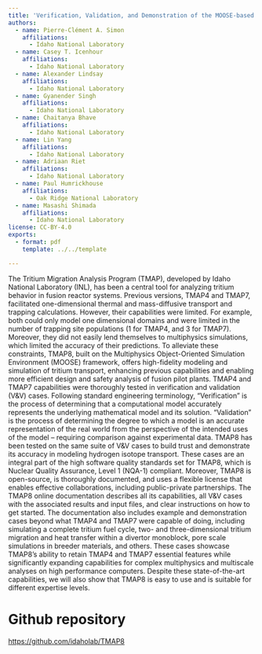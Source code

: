 ```yaml
---
title: 'Verification, Validation, and Demonstration of the MOOSE-based Tritium Migration Analysis Program, Version 8 (TMAP8) Application for Fusion Systems.'
authors:
  - name: Pierre-Clément A. Simon
    affiliations:
      - Idaho National Laboratory
  - name: Casey T. Icenhour
    affiliations:
      - Idaho National Laboratory
  - name: Alexander Lindsay
    affiliations:
      - Idaho National Laboratory
  - name: Gyanender Singh
    affiliations:
      - Idaho National Laboratory
  - name: Chaitanya Bhave
    affiliations:
      - Idaho National Laboratory
  - name: Lin Yang
    affiliations:
      - Idaho National Laboratory
  - name: Adriaan Riet
    affiliations:
      - Idaho National Laboratory
  - name: Paul Humrickhouse
    affiliations:
      - Oak Ridge National Laboratory
  - name: Masashi Shimada
    affiliations:
      - Idaho National Laboratory
license: CC-BY-4.0
exports:
  - format: pdf
    template: ../../template

---
```


The Tritium Migration Analysis Program (TMAP), developed by Idaho National Laboratory (INL), has been a central tool for analyzing tritium behavior in fusion reactor systems. Previous versions, TMAP4 and TMAP7, facilitated one-dimensional thermal and mass-diffusive transport and trapping calculations. However, their capabilities were limited. For example, both could only model one dimensional domains and were limited in the number of trapping site populations (1 for TMAP4, and 3 for TMAP7). Moreover, they did not easily lend themselves to multiphysics simulations, which limited the accuracy of their predictions. To alleviate these constraints, TMAP8, built on the Multiphysics Object-Oriented Simulation Environment (MOOSE) framework, offers high-fidelity modeling and simulation of tritium transport, enhancing previous capabilities and enabling more efficient design and safety analysis of fusion pilot plants.
TMAP4 and TMAP7 capabilities were thoroughly tested in verification and validation (V&V) cases. Following standard engineering terminology, “Verification” is the process of determining that a computational model accurately represents the underlying mathematical model and its solution. “Validation” is the process of determining the degree to which a model is an accurate representation of the real world from the perspective of the intended uses of the model – requiring comparison against experimental data. TMAP8 has been tested on the same suite of V&V cases to build trust and demonstrate its accuracy in modeling hydrogen isotope transport. These cases are an integral part of the high software quality standards set for TMAP8, which is Nuclear Quality Assurance, Level 1 (NQA-1) compliant. 
Moreover, TMAP8 is open-source, is thoroughly documented, and uses a flexible license that enables effective collaborations, including public-private partnerships. The TMAP8 online documentation describes all its capabilities, all V&V cases with the associated results and input files, and clear instructions on how to get started. The documentation also includes example and demonstration cases beyond what TMAP4 and TMAP7 were capable of doing, including simulating a complete tritium fuel cycle, two- and three-dimensional tritium migration and heat transfer within a divertor monoblock, pore scale simulations in breeder materials, and others. These cases showcase TMAP8’s ability to retain TMAP4 and TMAP7 essential features while significantly expanding capabilities for complex multiphysics and multiscale analyses on high performance computers. Despite these state-of-the-art capabilities, we will also show that TMAP8 is easy to use and is suitable for different expertise levels.

# Github repository
https://github.com/idaholab/TMAP8

